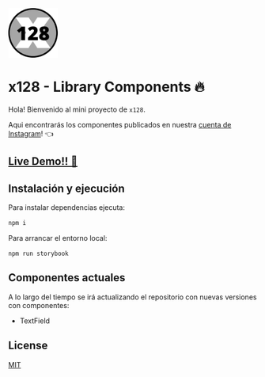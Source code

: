 <img src="./public/x128.png" atl="logo" width="100"/>

# x128 - Library Components 🔥

Hola! Bienvenido al mini proyecto de `x128`.

Aqui encontrarás los componentes publicados en nuestra [cuenta de Instagram](https://instagram.com/x128bit)! 👈

## <a href="https://x128-components.vercel.app/" target="_blank">Live Demo!! 💯</a>

## Instalación y ejecución

Para instalar dependencias ejecuta:

```bash
npm i
```

Para arrancar el entorno local:
```
npm run storybook
```

## Componentes actuales

A lo largo del tiempo se irá actualizando el repositorio con nuevas versiones con componentes:

* TextField


## License
[MIT](https://choosealicense.com/licenses/mit/)
